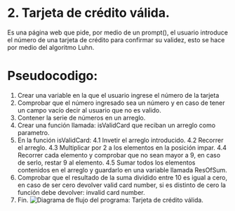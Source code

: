 # 2. Tarjeta de crédito válida.
Es una página web que pide, por medio de un prompt(), el usuario introduce el número de una tarjeta de crédito para confirmar su validez, esto se hace por medio del algoritmo Luhn.

# Pseudocodigo:
1. Crear una variable en la que el usuario ingrese el número de la tarjeta
2. Comprobar que el número ingresado sea un número y en caso de tener un campo vacío decir al usuario que no es valido.
3. Contener la serie de números en un arreglo.
4. Crear una función llamada: isValidCard que reciban un arreglo como parametro.
5. En  la función isValidCard:
 4.1 Invetir el arreglo introducido.
 4.2 Recorrer el arreglo.
 4.3 Multiplicar por 2 a los elementos en la posición impar.
 4.4 Recorrer cada elemento y comprobar que no sean mayor a 9, en caso de serlo, restar 9 al elemento.
 4.5 Sumar todos los elementos contenidos en el arreglo y guardarlo en una variable llamada ResOfSum.
6. Comprobar que el resultado de la suma dividido entre 10 es igual a cero, en caso de ser cero devolver valid card number, si es distinto de cero la función debe devolver: invalid card number.
6. Fin.
![Diagrama de flujo del programa: Tarjeta de crédito válida.](valid-card.png)
